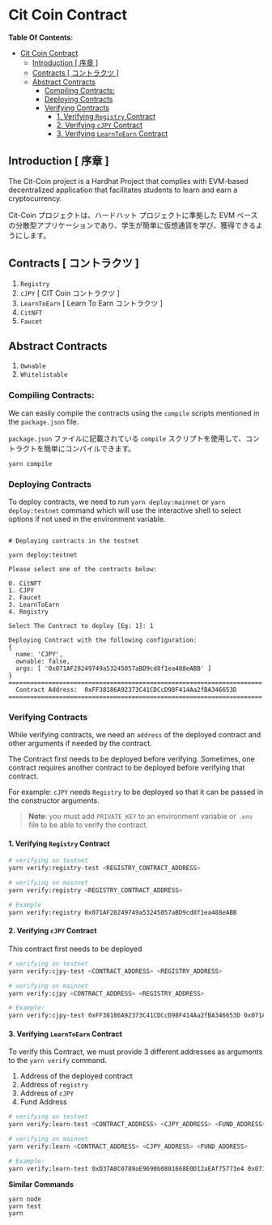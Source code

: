 # Cit Coin Contract

**Table Of Contents**:
- [Cit Coin Contract](#cit-coin-contract)
  - [Introduction \[ 序章 \]](#introduction--序章-)
  - [Contracts \[ コントラクツ \]](#contracts--コントラクツ-)
  - [Abstract Contracts](#abstract-contracts)
    - [Compiling Contracts:](#compiling-contracts)
    - [Deploying Contracts](#deploying-contracts)
    - [Verifying Contracts](#verifying-contracts)
      - [1. Verifying `Registry` Contract](#1-verifying-registry-contract)
      - [2. Verifying `cJPY` Contract](#2-verifying-cjpy-contract)
      - [3. Verifying `LearnToEarn` Contract](#3-verifying-learntoearn-contract)


## Introduction [ 序章 ]

The Cit-Coin project is a Hardhat Project that complies with EVM-based decentralized application that facilitates students to learn and earn a cryptocurrency.

Cit-Coin プロジェクトは、ハードハット プロジェクトに準拠した EVM ベースの分散型アプリケーションであり、学生が簡単に仮想通貨を学び、獲得できるようにします。

## Contracts [ コントラクツ ]

1. `Registry`
2. `cJPY` [ CIT Coin コントラクツ ]
3. `LearnToEarn` [ Learn To Earn コントラクツ ]
4. `CitNFT`
5. `Faucet`

## Abstract Contracts

1. `Ownable`
2. `Whitelistable`

### Compiling Contracts:

We can easily compile the contracts using the `compile` scripts mentioned in the `package.json` file.

`package.json` ファイルに記載されている `compile` スクリプトを使用して、コントラクトを簡単にコンパイルできます。

```shell
yarn compile
```

### Deploying Contracts

To deploy contracts, we need to run `yarn deploy:mainnet` or `yarn deploy:testnet`
command which will use the interactive shell to select options if not used in
the environment variable.

```shell

# Deploying contracts in the testnet

yarn deploy:testnet

Please select one of the contracts below:

0. CitNFT
1. CJPY
2. Faucet
3. LearnToEarn
4. Registry

Select The Contract to deploy [Eg: 1]: 1

Deploying Contract with the following configuration:
{
  name: 'CJPY',
  ownable: false,
  args: [ '0x071AF28249749a53245057aBD9cd8f1ea488eABB' ]
}
======================================================================
  Contract Address:  0xFF38186A92373C41CDCcD98F414Aa2fBA346653D
======================================================================

```

### Verifying Contracts

While verifying contracts, we need an `address` of the deployed contract
and other arguments if needed by the contract.

The Contract first needs to be deployed before verifying. Sometimes, one contract
requires another contract to be deployed before verifying that contract.

For example: `cJPY` needs `Registry` to be deployed so that it can be passed in
the constructor arguments.


> **Note**: you must add `PRIVATE_KEY` to an environment variable or `.env`
> file to be able to verify the contract.


#### 1. Verifying `Registry` Contract

```bash
# verifying on testnet
yarn verify:registry-test <REGISTRY_CONTRACT_ADDRESS>

# verifying on mainnet
yarn verify:registry <REGISTRY_CONTRACT_ADDRESS>

# Example
yarn verify:registry 0x071AF28249749a53245057aBD9cd8f1ea488eABB
```

#### 2. Verifying `cJPY` Contract
This contract first needs to be deployed

```bash
# verifying on testnet
yarn verify:cjpy-test <CONTRACT_ADDRESS> <REGISTRY_ADDRESS>

# verifying on mainnet
yarn verify:cjpy <CONTRACT_ADDRESS> <REGISTRY_ADDRESS>

# Example:
yarn verify:cjpy-test 0xFF38186A92373C41CDCcD98F414Aa2fBA346653D 0x071AF28249749a53245057aBD9cd8f1ea488eABB
```

#### 3. Verifying `LearnToEarn` Contract
To verify this Contract, we must provide 3 different addresses as arguments to the
`yarn verify` command.

1. Address of the deployed contract
2. Address of `registry`
3. Address of `cJPY`
4. Fund Address

```bash
# verifying on testnet
yarn verify:learn-test <CONTRACT_ADDRESS> <CJPY_ADDRESS> <FUND_ADDRESS>

# verifying on mainnet
yarn verify:learn <CONTRACT_ADDRESS> <CJPY_ADDRESS> <FUND_ADDRESS>

# Example:
yarn verify:learn-test 0xD37A8C0789aE9690b0881668E0D12aEAf75773e4 0x071AF28249749a53245057aBD9cd8f1ea488eABB 0xFF38186A92373C41CDCcD98F414Aa2fBA346653D 0x137ea0e26414eb73BB08e601E28072781962f810
```

**Similar Commands**

```shell
yarn node
yarn test
yarn
```

